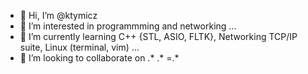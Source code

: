 - 👋 Hi, I’m @ktymicz
- 👀 I’m interested in programmming and networking ...
- 🌱 I’m currently learning C++ {STL, ASIO, FLTK}, Networking TCP/IP suite, Linux (terminal, vim) ...
- 💞️ I’m looking to collaborate on .* .* =.*

<!---
ktymicz/ktymicz is a ✨ special ✨ repository because its `README.md` (this file) appears on your GitHub profile.
You can click the Preview link to take a look at your changes.
--->
